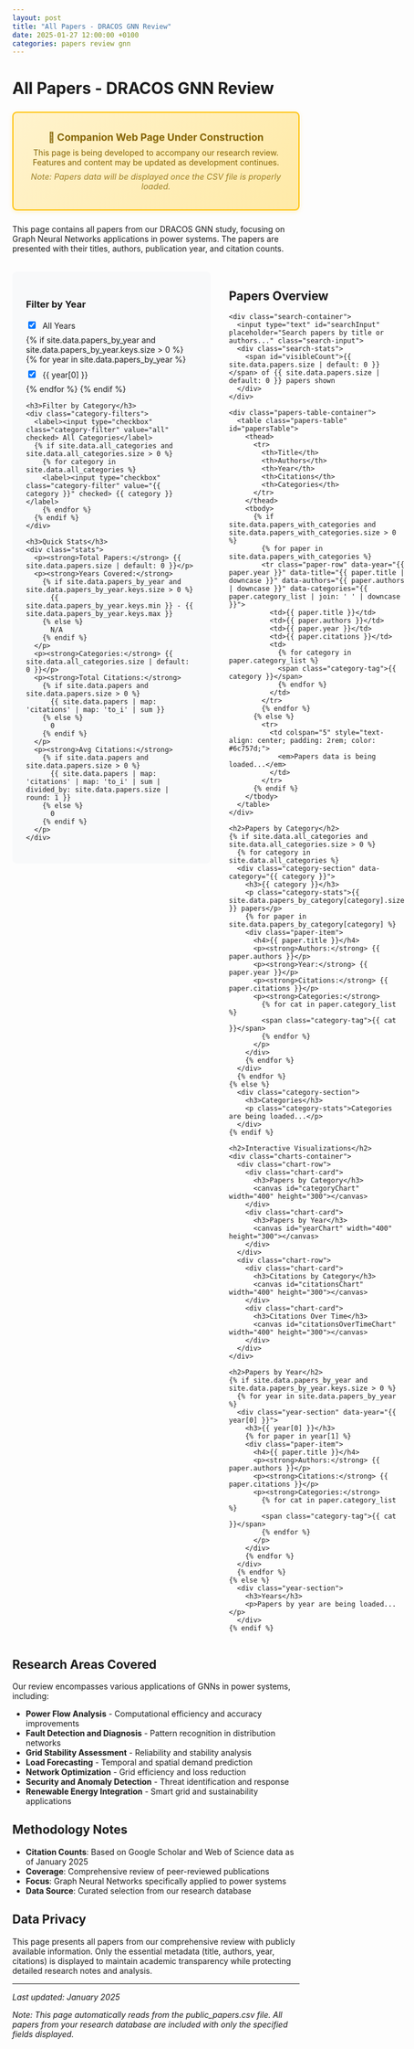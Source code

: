 ```yaml
---
layout: post
title: "All Papers - DRACOS GNN Review"
date: 2025-01-27 12:00:00 +0100
categories: papers review gnn
---
```


# All Papers - DRACOS GNN Review

<div class="construction-banner">
  <p><strong>🚧 Companion Web Page Under Construction</strong></p>
  <p>This page is being developed to accompany our research review. Features and content may be updated as development continues.</p>
  <p><em>Note: Papers data will be displayed once the CSV file is properly loaded.</em></p>
</div>

This page contains all papers from our DRACOS GNN study, focusing on Graph Neural Networks applications in power systems. The papers are presented with their titles, authors, publication year, and citation counts.

<div class="papers-container">
  <div class="sidebar">
    <h3>Filter by Year</h3>
    <div class="year-filters">
      <label><input type="checkbox" class="year-filter" value="all" checked> All Years</label>
      {% if site.data.papers_by_year and site.data.papers_by_year.keys.size > 0 %}
        {% for year in site.data.papers_by_year %}
        <label><input type="checkbox" class="year-filter" value="{{ year[0] }}" checked> {{ year[0] }}</label>
        {% endfor %}
      {% endif %}
    </div>
    
    <h3>Filter by Category</h3>
    <div class="category-filters">
      <label><input type="checkbox" class="category-filter" value="all" checked> All Categories</label>
      {% if site.data.all_categories and site.data.all_categories.size > 0 %}
        {% for category in site.data.all_categories %}
        <label><input type="checkbox" class="category-filter" value="{{ category }}" checked> {{ category }}</label>
        {% endfor %}
      {% endif %}
    </div>
    
    <h3>Quick Stats</h3>
    <div class="stats">
      <p><strong>Total Papers:</strong> {{ site.data.papers.size | default: 0 }}</p>
      <p><strong>Years Covered:</strong> 
        {% if site.data.papers_by_year and site.data.papers_by_year.keys.size > 0 %}
          {{ site.data.papers_by_year.keys.min }} - {{ site.data.papers_by_year.keys.max }}
        {% else %}
          N/A
        {% endif %}
      </p>
      <p><strong>Categories:</strong> {{ site.data.all_categories.size | default: 0 }}</p>
      <p><strong>Total Citations:</strong> 
        {% if site.data.papers and site.data.papers.size > 0 %}
          {{ site.data.papers | map: 'citations' | map: 'to_i' | sum }}
        {% else %}
          0
        {% endif %}
      </p>
      <p><strong>Avg Citations:</strong> 
        {% if site.data.papers and site.data.papers.size > 0 %}
          {{ site.data.papers | map: 'citations' | map: 'to_i' | sum | divided_by: site.data.papers.size | round: 1 }}
        {% else %}
          0
        {% endif %}
      </p>
    </div>
  </div>

  <div class="main-content">
    <h2>Papers Overview</h2>
    
    <div class="search-container">
      <input type="text" id="searchInput" placeholder="Search papers by title or authors..." class="search-input">
      <div class="search-stats">
        <span id="visibleCount">{{ site.data.papers.size | default: 0 }}</span> of {{ site.data.papers.size | default: 0 }} papers shown
      </div>
    </div>
    
    <div class="papers-table-container">
      <table class="papers-table" id="papersTable">
        <thead>
          <tr>
            <th>Title</th>
            <th>Authors</th>
            <th>Year</th>
            <th>Citations</th>
            <th>Categories</th>
          </tr>
        </thead>
        <tbody>
          {% if site.data.papers_with_categories and site.data.papers_with_categories.size > 0 %}
            {% for paper in site.data.papers_with_categories %}
            <tr class="paper-row" data-year="{{ paper.year }}" data-title="{{ paper.title | downcase }}" data-authors="{{ paper.authors | downcase }}" data-categories="{{ paper.category_list | join: ' ' | downcase }}">
              <td>{{ paper.title }}</td>
              <td>{{ paper.authors }}</td>
              <td>{{ paper.year }}</td>
              <td>{{ paper.citations }}</td>
              <td>
                {% for category in paper.category_list %}
                <span class="category-tag">{{ category }}</span>
                {% endfor %}
              </td>
            </tr>
            {% endfor %}
          {% else %}
            <tr>
              <td colspan="5" style="text-align: center; padding: 2rem; color: #6c757d;">
                <em>Papers data is being loaded...</em>
              </td>
            </tr>
          {% endif %}
        </tbody>
      </table>
    </div>

    <h2>Papers by Category</h2>
    {% if site.data.all_categories and site.data.all_categories.size > 0 %}
      {% for category in site.data.all_categories %}
      <div class="category-section" data-category="{{ category }}">
        <h3>{{ category }}</h3>
        <p class="category-stats">{{ site.data.papers_by_category[category].size }} papers</p>
        {% for paper in site.data.papers_by_category[category] %}
        <div class="paper-item">
          <h4>{{ paper.title }}</h4>
          <p><strong>Authors:</strong> {{ paper.authors }}</p>
          <p><strong>Year:</strong> {{ paper.year }}</p>
          <p><strong>Citations:</strong> {{ paper.citations }}</p>
          <p><strong>Categories:</strong> 
            {% for cat in paper.category_list %}
            <span class="category-tag">{{ cat }}</span>
            {% endfor %}
          </p>
        </div>
        {% endfor %}
      </div>
      {% endfor %}
    {% else %}
      <div class="category-section">
        <h3>Categories</h3>
        <p class="category-stats">Categories are being loaded...</p>
      </div>
    {% endif %}

    <h2>Interactive Visualizations</h2>
    <div class="charts-container">
      <div class="chart-row">
        <div class="chart-card">
          <h3>Papers by Category</h3>
          <canvas id="categoryChart" width="400" height="300"></canvas>
        </div>
        <div class="chart-card">
          <h3>Papers by Year</h3>
          <canvas id="yearChart" width="400" height="300"></canvas>
        </div>
      </div>
      <div class="chart-row">
        <div class="chart-card">
          <h3>Citations by Category</h3>
          <canvas id="citationsChart" width="400" height="300"></canvas>
        </div>
        <div class="chart-card">
          <h3>Citations Over Time</h3>
          <canvas id="citationsOverTimeChart" width="400" height="300"></canvas>
        </div>
      </div>
    </div>

    <h2>Papers by Year</h2>
    {% if site.data.papers_by_year and site.data.papers_by_year.keys.size > 0 %}
      {% for year in site.data.papers_by_year %}
      <div class="year-section" data-year="{{ year[0] }}">
        <h3>{{ year[0] }}</h3>
        {% for paper in year[1] %}
        <div class="paper-item">
          <h4>{{ paper.title }}</h4>
          <p><strong>Authors:</strong> {{ paper.authors }}</p>
          <p><strong>Citations:</strong> {{ paper.citations }}</p>
          <p><strong>Categories:</strong> 
            {% for cat in paper.category_list %}
            <span class="category-tag">{{ cat }}</span>
            {% endfor %}
          </p>
        </div>
        {% endfor %}
      </div>
      {% endfor %}
    {% else %}
      <div class="year-section">
        <h3>Years</h3>
        <p>Papers by year are being loaded...</p>
      </div>
    {% endif %}
  </div>
</div>

<style>
.papers-container {
  display: flex;
  gap: 2rem;
  margin-top: 2rem;
}

.construction-banner {
  background: linear-gradient(135deg, #fff3cd 0%, #ffeaa7 100%);
  border: 2px solid #ffc107;
  border-radius: 8px;
  padding: 1.5rem;
  margin: 1.5rem 0;
  text-align: center;
  box-shadow: 0 2px 8px rgba(255, 193, 7, 0.2);
}

.construction-banner p {
  margin: 0.5rem 0;
  color: #856404;
}

.construction-banner p:first-child {
  font-size: 1.1rem;
  font-weight: 600;
}

.construction-banner p:last-child {
  font-size: 0.9rem;
  opacity: 0.8;
}

.sidebar {
  flex: 0 0 300px;
  background: #f8f9fa;
  padding: 1.5rem;
  border-radius: 8px;
  height: fit-content;
  position: sticky;
  top: 2rem;
}

.main-content {
  flex: 1;
}

.year-filters label {
  display: block;
  margin: 0.5rem 0;
  cursor: pointer;
}

.year-filters input[type="checkbox"] {
  margin-right: 0.5rem;
}

.category-filters {
  max-height: 200px;
  overflow-y: auto;
  border: 1px solid #dee2e6;
  border-radius: 4px;
  padding: 0.5rem;
  background: white;
}

.category-filters label {
  display: block;
  margin: 0.5rem 0;
  cursor: pointer;
  font-size: 0.9rem;
}

.category-filters input[type="checkbox"] {
  margin-right: 0.5rem;
}

.category-filters::-webkit-scrollbar {
  width: 6px;
}

.category-filters::-webkit-scrollbar-track {
  background: #f1f1f1;
  border-radius: 3px;
}

.category-filters::-webkit-scrollbar-thumb {
  background: #c1c1c1;
  border-radius: 3px;
}

.category-filters::-webkit-scrollbar-thumb:hover {
  background: #a8a8a8;
}

.stats p {
  margin: 0.5rem 0;
  font-size: 0.9rem;
}

.search-container {
  margin-bottom: 1rem;
  display: flex;
  justify-content: space-between;
  align-items: center;
  flex-wrap: wrap;
  gap: 1rem;
}

.search-input {
  flex: 1;
  min-width: 300px;
  padding: 0.75rem;
  border: 1px solid #dee2e6;
  border-radius: 4px;
  font-size: 1rem;
}

.search-stats {
  font-size: 0.9rem;
  color: #6c757d;
  white-space: nowrap;
}

.papers-table-container {
  overflow-x: auto;
  margin-bottom: 2rem;
}

.papers-table {
  width: 100%;
  border-collapse: collapse;
  margin-bottom: 1rem;
}

.papers-table th,
.papers-table td {
  padding: 0.75rem;
  text-align: left;
  border-bottom: 1px solid #dee2e6;
}

.papers-table th {
  background-color: #f8f9fa;
  font-weight: 600;
}

.paper-row.hidden {
  display: none;
}

.category-tag {
  display: inline-block;
  background-color: #e9ecef;
  color: #495057;
  padding: 0.25rem 0.5rem;
  border-radius: 4px;
  font-size: 0.8rem;
  margin-right: 0.5rem;
  margin-bottom: 0.5rem;
}

.category-section {
  margin-bottom: 2rem;
  padding: 1rem;
  border: 1px solid #dee2e6;
  border-radius: 8px;
}

.category-section h3 {
  margin-top: 0;
  margin-bottom: 0.5rem;
  color: #2c3e50;
}

.category-stats {
  margin-bottom: 1rem;
  font-size: 0.9rem;
  color: #6c757d;
  font-style: italic;
}

.year-section {
  margin-bottom: 2rem;
  padding: 1rem;
  border: 1px solid #dee2e6;
  border-radius: 8px;
}

.charts-container {
  margin: 2rem 0;
}

.chart-row {
  display: flex;
  gap: 2rem;
  margin-bottom: 2rem;
}

.chart-card {
  flex: 1;
  background: white;
  border: 1px solid #dee2e6;
  border-radius: 8px;
  padding: 1.5rem;
  box-shadow: 0 2px 4px rgba(0,0,0,0.1);
}

.chart-card h3 {
  margin-top: 0;
  margin-bottom: 1rem;
  color: #2c3e50;
  text-align: center;
  font-size: 1.1rem;
}

.chart-card canvas {
  max-width: 100%;
  height: auto;
}

.paper-item {
  margin-bottom: 1rem;
  padding: 1rem;
  background: #f8f9fa;
  border-radius: 4px;
}

.paper-item h4 {
  margin: 0 0 0.5rem 0;
  color: #2c3e50;
}

.paper-item p {
  margin: 0.25rem 0;
  font-size: 0.9rem;
}

@media (max-width: 768px) {
  .papers-container {
    flex-direction: column;
  }
  
  .sidebar {
    position: static;
    flex: none;
  }

  .chart-row {
    flex-direction: column;
  }
  
  .chart-card {
    margin-bottom: 1rem;
  }
}
</style>

<script>
document.addEventListener('DOMContentLoaded', function() {
  const yearFilters = document.querySelectorAll('.year-filter');
  const categoryFilters = document.querySelectorAll('.category-filter');
  const paperRows = document.querySelectorAll('.paper-row');
  const categorySections = document.querySelectorAll('.category-section');
  const yearSections = document.querySelectorAll('.year-section');
  const searchInput = document.getElementById('searchInput');
  const visibleCountSpan = document.getElementById('visibleCount');
  
  function updateVisibility() {
    const selectedYears = Array.from(yearFilters)
      .filter(filter => filter.checked)
      .map(filter => filter.value);
    
    const selectedCategories = Array.from(categoryFilters)
      .filter(filter => filter.checked)
      .map(filter => filter.value);

    // Show/hide table rows
    paperRows.forEach(row => {
      const year = row.dataset.year;
      const title = row.dataset.title;
      const authors = row.dataset.authors;
      const categories = row.dataset.categories;

      const matchesYear = selectedYears.includes('all') || selectedYears.includes(year);
      const matchesCategory = selectedCategories.includes('all') || 
                             selectedCategories.some(cat => categories.includes(cat.toLowerCase()));
      const matchesSearch = searchInput.value === '' ||
                            title.includes(searchInput.value.toLowerCase()) ||
                            authors.includes(searchInput.value.toLowerCase());

      if (matchesYear && matchesCategory && matchesSearch) {
        row.classList.remove('hidden');
      } else {
        row.classList.add('hidden');
      }
    });
    
    // Show/hide category sections
    categorySections.forEach(section => {
      const category = section.dataset.category;
      const matchesCategory = selectedCategories.includes('all') || selectedCategories.includes(category);
      const matchesSearch = searchInput.value === '' ||
                            section.querySelector('h3').textContent.toLowerCase().includes(searchInput.value.toLowerCase());

      if (matchesCategory && matchesSearch) {
        section.style.display = 'block';
      } else {
        section.style.display = 'none';
      }
    });

    // Show/hide year sections
    yearSections.forEach(section => {
      const year = section.dataset.year;
      const matchesYear = selectedYears.includes('all') || selectedYears.includes(year);
      const matchesSearch = searchInput.value === '' ||
                            section.querySelector('h3').textContent.toLowerCase().includes(searchInput.value.toLowerCase());

      if (matchesYear && matchesSearch) {
        section.style.display = 'block';
      } else {
        section.style.display = 'none';
      }
    });

    visibleCountSpan.textContent = document.querySelectorAll('.paper-row:not(.hidden)').length;
  }
  
  // Add event listeners to checkboxes
  yearFilters.forEach(filter => {
    filter.addEventListener('change', updateVisibility);
  });

  categoryFilters.forEach(filter => {
    filter.addEventListener('change', updateVisibility);
  });

  // Add event listener for search input
  searchInput.addEventListener('input', updateVisibility);
  
  // Initialize visibility
  updateVisibility();
});
</script>

## Research Areas Covered

Our review encompasses various applications of GNNs in power systems, including:

- **Power Flow Analysis** - Computational efficiency and accuracy improvements
- **Fault Detection and Diagnosis** - Pattern recognition in distribution networks
- **Grid Stability Assessment** - Reliability and stability analysis
- **Load Forecasting** - Temporal and spatial demand prediction
- **Network Optimization** - Grid efficiency and loss reduction
- **Security and Anomaly Detection** - Threat identification and response
- **Renewable Energy Integration** - Smart grid and sustainability applications

## Methodology Notes

- **Citation Counts**: Based on Google Scholar and Web of Science data as of January 2025
- **Coverage**: Comprehensive review of peer-reviewed publications
- **Focus**: Graph Neural Networks specifically applied to power systems
- **Data Source**: Curated selection from our research database

## Data Privacy

This page presents all papers from our comprehensive review with publicly available information. Only the essential metadata (title, authors, year, citations) is displayed to maintain academic transparency while protecting detailed research notes and analysis.

---

*Last updated: January 2025*

*Note: This page automatically reads from the public_papers.csv file. All papers from your research database are included with only the specified fields displayed.*
